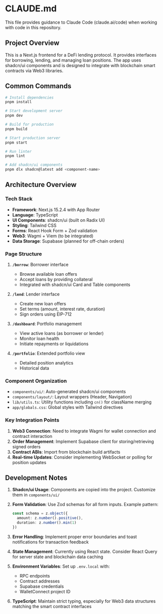 # CLAUDE.md

This file provides guidance to Claude Code (claude.ai/code) when working with code in this repository.

## Project Overview

This is a Next.js frontend for a DeFi lending protocol. It provides interfaces for borrowing, lending, and managing loan positions. The app uses shadcn/ui components and is designed to integrate with blockchain smart contracts via Web3 libraries.

## Common Commands

```bash
# Install dependencies
pnpm install

# Start development server
pnpm dev

# Build for production
pnpm build

# Start production server
pnpm start

# Run linter
pnpm lint

# Add shadcn/ui components
pnpm dlx shadcn@latest add <component-name>
```

## Architecture Overview

### Tech Stack
- **Framework**: Next.js 15.2.4 with App Router
- **Language**: TypeScript
- **UI Components**: shadcn/ui (built on Radix UI)
- **Styling**: Tailwind CSS
- **Forms**: React Hook Form + Zod validation
- **Web3**: Wagmi + Viem (to be integrated)
- **Data Storage**: Supabase (planned for off-chain orders)

### Page Structure

1. **`/borrow`**: Borrower interface
   - Browse available loan offers
   - Accept loans by providing collateral
   - Integrated with shadcn/ui Card and Table components

2. **`/lend`**: Lender interface
   - Create new loan offers
   - Set terms (amount, interest rate, duration)
   - Sign orders using EIP-712

3. **`/dashboard`**: Portfolio management
   - View active loans (as borrower or lender)
   - Monitor loan health
   - Initiate repayments or liquidations

4. **`/portfolio`**: Extended portfolio view
   - Detailed position analytics
   - Historical data

### Component Organization

- `components/ui/`: Auto-generated shadcn/ui components
- `components/layout/`: Layout wrappers (Header, Navigation)
- `lib/utils.ts`: Utility functions including `cn()` for className merging
- `app/globals.css`: Global styles with Tailwind directives

### Key Integration Points

1. **Web3 Connection**: Need to integrate Wagmi for wallet connection and contract interaction
2. **Order Management**: Implement Supabase client for storing/retrieving signed orders
3. **Contract ABIs**: Import from blockchain build artifacts
4. **Real-time Updates**: Consider implementing WebSocket or polling for position updates

## Development Notes

1. **Shadcn/ui Usage**: Components are copied into the project. Customize them in `components/ui/`

2. **Form Validation**: Use Zod schemas for all form inputs. Example pattern:
   ```typescript
   const schema = z.object({
     amount: z.number().positive(),
     duration: z.number().min(1)
   })
   ```

3. **Error Handling**: Implement proper error boundaries and toast notifications for transaction feedback

4. **State Management**: Currently using React state. Consider React Query for server state and blockchain data caching

5. **Environment Variables**: Set up `.env.local` with:
   - RPC endpoints
   - Contract addresses
   - Supabase credentials
   - WalletConnect project ID

6. **TypeScript**: Maintain strict typing, especially for Web3 data structures matching the smart contract interfaces